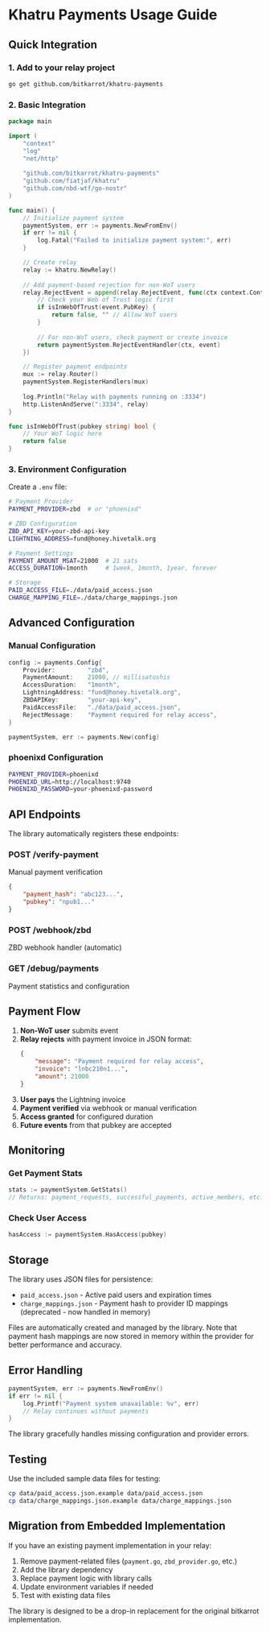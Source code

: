# Khatru Payments Usage Guide

## Quick Integration

### 1. Add to your relay project

```bash
go get github.com/bitkarrot/khatru-payments
```

### 2. Basic Integration

```go
package main

import (
    "context"
    "log"
    "net/http"
    
    "github.com/bitkarrot/khatru-payments"
    "github.com/fiatjaf/khatru"
    "github.com/nbd-wtf/go-nostr"
)

func main() {
    // Initialize payment system
    paymentSystem, err := payments.NewFromEnv()
    if err != nil {
        log.Fatal("Failed to initialize payment system:", err)
    }

    // Create relay
    relay := khatru.NewRelay()
    
    // Add payment-based rejection for non-WoT users
    relay.RejectEvent = append(relay.RejectEvent, func(ctx context.Context, event *nostr.Event) (bool, string) {
        // Check your Web of Trust logic first
        if isInWebOfTrust(event.PubKey) {
            return false, "" // Allow WoT users
        }
        
        // For non-WoT users, check payment or create invoice
        return paymentSystem.RejectEventHandler(ctx, event)
    })

    // Register payment endpoints
    mux := relay.Router()
    paymentSystem.RegisterHandlers(mux)
    
    log.Println("Relay with payments running on :3334")
    http.ListenAndServe(":3334", relay)
}

func isInWebOfTrust(pubkey string) bool {
    // Your WoT logic here
    return false
}
```

### 3. Environment Configuration

Create a `.env` file:

```bash
# Payment Provider
PAYMENT_PROVIDER=zbd  # or "phoenixd"

# ZBD Configuration
ZBD_API_KEY=your-zbd-api-key
LIGHTNING_ADDRESS=fund@honey.hivetalk.org

# Payment Settings
PAYMENT_AMOUNT_MSAT=21000  # 21 sats
ACCESS_DURATION=1month     # 1week, 1month, 1year, forever

# Storage
PAID_ACCESS_FILE=./data/paid_access.json
CHARGE_MAPPING_FILE=./data/charge_mappings.json
```

## Advanced Configuration

### Manual Configuration

```go
config := payments.Config{
    Provider:         "zbd",
    PaymentAmount:    21000, // millisatoshis
    AccessDuration:   "1month",
    LightningAddress: "fund@honey.hivetalk.org",
    ZBDAPIKey:        "your-api-key",
    PaidAccessFile:   "./data/paid_access.json",
    RejectMessage:    "Payment required for relay access",
}

paymentSystem, err := payments.New(config)
```

### phoenixd Configuration

```bash
PAYMENT_PROVIDER=phoenixd
PHOENIXD_URL=http://localhost:9740
PHOENIXD_PASSWORD=your-phoenixd-password
```

## API Endpoints

The library automatically registers these endpoints:

### POST /verify-payment
Manual payment verification
```json
{
    "payment_hash": "abc123...",
    "pubkey": "npub1..."
}
```

### POST /webhook/zbd
ZBD webhook handler (automatic)

### GET /debug/payments
Payment statistics and configuration

## Payment Flow

1. **Non-WoT user** submits event
2. **Relay rejects** with payment invoice in JSON format:
   ```json
   {
       "message": "Payment required for relay access",
       "invoice": "lnbc210n1...",
       "amount": 21000
   }
   ```
3. **User pays** the Lightning invoice
4. **Payment verified** via webhook or manual verification
5. **Access granted** for configured duration
6. **Future events** from that pubkey are accepted

## Monitoring

### Get Payment Stats
```go
stats := paymentSystem.GetStats()
// Returns: payment_requests, successful_payments, active_members, etc.
```

### Check User Access
```go
hasAccess := paymentSystem.HasAccess(pubkey)
```

## Storage

The library uses JSON files for persistence:

- `paid_access.json` - Active paid users and expiration times
- `charge_mappings.json` - Payment hash to provider ID mappings (deprecated - now handled in memory)

Files are automatically created and managed by the library. Note that payment hash mappings are now stored in memory within the provider for better performance and accuracy.

## Error Handling

```go
paymentSystem, err := payments.NewFromEnv()
if err != nil {
    log.Printf("Payment system unavailable: %v", err)
    // Relay continues without payments
}
```

The library gracefully handles missing configuration and provider errors.

## Testing

Use the included sample data files for testing:

```bash
cp data/paid_access.json.example data/paid_access.json
cp data/charge_mappings.json.example data/charge_mappings.json
```

## Migration from Embedded Implementation

If you have an existing payment implementation in your relay:

1. Remove payment-related files (`payment.go`, `zbd_provider.go`, etc.)
2. Add the library dependency
3. Replace payment logic with library calls
4. Update environment variables if needed
5. Test with existing data files

The library is designed to be a drop-in replacement for the original bitkarrot implementation.
